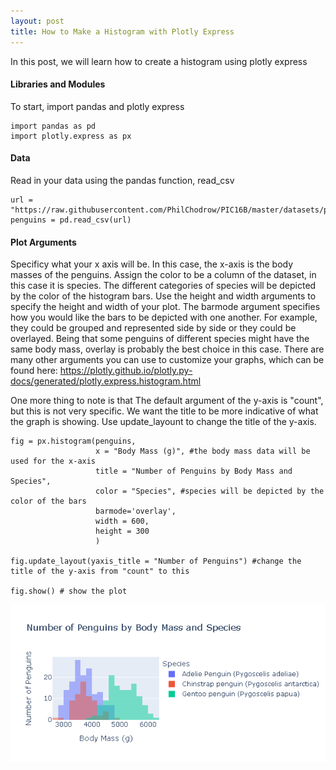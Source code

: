 ```yaml
---
layout: post
title: How to Make a Histogram with Plotly Express
---
```

In this post, we will learn how to create a histogram using plotly express

#### Libraries and Modules
To start, import pandas and plotly express
```
import pandas as pd
import plotly.express as px
```
#### Data
Read in your data using the pandas function, read_csv
```
url = "https://raw.githubusercontent.com/PhilChodrow/PIC16B/master/datasets/palmer_penguins.csv"
penguins = pd.read_csv(url)
```
#### Plot Arguments
Specificy what your x axis will be. In this case, the x-axis is the body masses of the penguins. 
Assign the color to be a column of the dataset, in this case it is species. The different categories of species will be depicted by the color of the histogram bars.
Use the height and width arguments to specify the height and width of your plot.
The barmode argument specifies how you would like the bars to be depicted with one another. For example, they could be grouped and represented side by side or they could be overlayed. Being that some penguins of different species might have the same body mass, overlay is probably the best choice in this case.
There are many other arguments you can use to customize your graphs, which can be found here: https://plotly.github.io/plotly.py-docs/generated/plotly.express.histogram.html

One more thing to note is that The default argument of the y-axis is "count", but this is not very specific. We want the title to be more indicative of what the graph is showing. Use update_layount to change the title of the y-axis.

```
fig = px.histogram(penguins, 
                   x = "Body Mass (g)", #the body mass data will be used for the x-axis
                   title = "Number of Penguins by Body Mass and Species",
                   color = "Species", #species will be depicted by the color of the bars
                   barmode='overlay',
                   width = 600,
                   height = 300
                   )

fig.update_layout(yaxis_title = "Number of Penguins") #change the title of the y-axis from "count" to this

fig.show() # show the plot
```


 ![penguingraph.png](/images/penguingraph.png) 